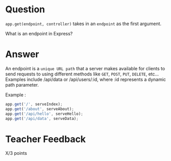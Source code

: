 # Question

`app.get(endpoint, controller)` takes in an `endpoint` as the first argument.

What is an endpoint in Express?

# Answer
An endpoint is a `unique URL path` that a server makes available for clients to send requests to using different methods like `GET`, `POST`, `PUT`, `DELETE`, etc... Examples include /api/data or /api/users/:id, where :id represents a dynamic path parameter.

Example :

```js
app.get('/', serveIndex);
app.get('/about', serveAbout);
app.get('/api/hello', serveHello);
app.get('/api/data', serveData);
```

# Teacher Feedback

X/3 points
